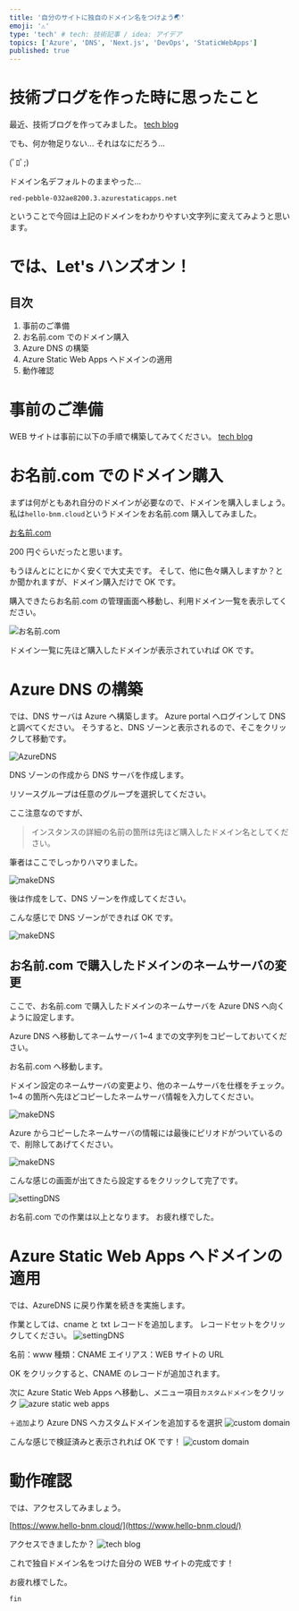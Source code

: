 ```yaml
---
title: '自分のサイトに独自のドメイン名をつけよう🌏'
emoji: '⚠️'
type: 'tech' # tech: 技術記事 / idea: アイデア
topics: ['Azure', 'DNS', 'Next.js', 'DevOps', 'StaticWebApps']
published: true
---
```


# 技術ブログを作った時に思ったこと

最近、技術ブログを作ってみました。
[tech blog](https://zenn.dev/yusu29/articles/azuredevops_staticapps_next)

でも、何か物足りない...
それはなにだろう...

(ﾟﾛﾟ;)

ドメイン名デフォルトのままやった...

`red-pebble-032ae8200.3.azurestaticapps.net`

ということで今回は上記のドメインをわかりやすい文字列に変えてみようと思います。

# では、Let's ハンズオン！

## 目次

1. 事前のご準備
2. お名前.com でのドメイン購入
3. Azure DNS の構築
4. Azure Static Web Apps へドメインの適用
5. 動作確認

# 事前のご準備

WEB サイトは事前に以下の手順で構築してみてください。
[tech blog](https://zenn.dev/yusu29/articles/azuredevops_staticapps_next)

# お名前.com でのドメイン購入

まずは何がともあれ自分のドメインが必要なので、ドメインを購入しましょう。
私は`hello-bnm.cloud`というドメインをお名前.com 購入してみました。

[お名前.com](https://www.onamae.com/)

200 円ぐらいだったと思います。

もうほんとにとにかく安くで大丈夫です。
そして、他に色々購入しますか？とか聞かれますが、ドメイン購入だけで OK です。

購入できたらお名前.com の管理画面へ移動し、利用ドメイン一覧を表示してください。

![お名前.com](/images/azure_dns_domain/onamae.png)

ドメイン一覧に先ほど購入したドメインが表示されていれば OK です。

# Azure DNS の構築

では、DNS サーバは Azure へ構築します。
Azure portal へログインして DNS と調べてください。
そうすると、DNS ゾーンと表示されるので、そこをクリックして移動です。

![AzureDNS](/images/azure_dns_domain/azuredns.png)

DNS ゾーンの作成から DNS サーバを作成します。

リソースグループは任意のグループを選択してください。

ここ注意なのですが、

> インスタンスの詳細の名前の箇所は先ほど購入したドメイン名としてください。

筆者はここでしっかりハマりました。

![makeDNS](/images/azure_dns_domain/makedns.png)

後は作成をして、DNS ゾーンを作成してください。

こんな感じで DNS ゾーンができれば OK です。

![makeDNS](/images/azure_dns_domain/dnszone.png)

## お名前.com で購入したドメインのネームサーバの変更

ここで、お名前.com で購入したドメインのネームサーバを Azure DNS へ向くように設定します。

Azure DNS へ移動してネームサーバ 1~4 までの文字列をコピーしておいてください。

お名前.com へ移動します。

ドメイン設定のネームサーバの変更より、他のネームサーバを仕様をチェック。
1~4 の箇所へ先ほどコピーしたネームサーバ情報を入力してください。

![makeDNS](/images/azure_dns_domain/nameserver.png)

Azure からコピーしたネームサーバの情報には最後にピリオドがついているので、削除してあげてください。

![makeDNS](/images/azure_dns_domain/settingnameserver.png)

こんな感じの画面が出てきたら設定するをクリックして完了です。

![settingDNS](/images/azure_dns_domain/dnssetting.png)

お名前.com での作業は以上となります。
お疲れ様でした。

# Azure Static Web Apps へドメインの適用

では、AzureDNS に戻り作業を続きを実施します。

作業としては、cname と txt レコードを追加します。
レコードセットをクリックしてください。
![settingDNS](/images/azure_dns_domain/recordset.png)

名前：www
種類：CNAME
エイリアス：WEB サイトの URL

OK をクリックすると、CNAME のレコードが追加されます。

次に Azure Static Web Apps へ移動し、メニュー項目`カスタムドメイン`をクリック
![azure static web apps](/images/azure_dns_domain/azurestaticwebapps.png)

`＋追加`より Azure DNS へカスタムドメインを追加するを選択
![custom domain](/images/azure_dns_domain/customdomain.png)

こんな感じで検証済みと表示されれば OK です！
![custom domain](/images/azure_dns_domain/finish.png)

# 動作確認

では、アクセスしてみましょう。

[https://www.hello-bnm.cloud/](https://www.hello-bnm.cloud/)

アクセスできましたか？
![tech blog](/images/azure_dns_domain/techblog.png)

これで独自ドメイン名をつけた自分の WEB サイトの完成です！

お疲れ様でした。

`fin`
